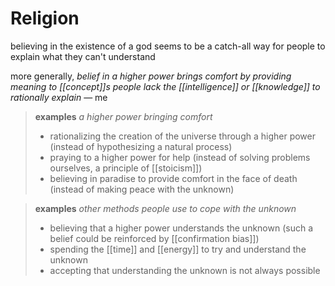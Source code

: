 # Religion

believing in the existence of a god seems to be a catch-all way for people to explain what they can't understand

more generally, _belief in a higher power brings comfort by providing meaning to [[concept]]s people lack the [[intelligence]] or [[knowledge]] to rationally explain_ &mdash; me

> **examples** _a higher power bringing comfort_
>
> - rationalizing the creation of the universe through a higher power (instead of hypothesizing a natural process)
> - praying to a higher power for help (instead of solving problems ourselves, a principle of [[stoicism]])
> - believing in paradise to provide comfort in the face of death (instead of making peace with the unknown)

> **examples** _other methods people use to cope with the unknown_
>
> - believing that a higher power understands the unknown (such a belief could be reinforced by [[confirmation bias]])
> - spending the [[time]] and [[energy]] to try and understand the unknown
> - accepting that understanding the unknown is not always possible
